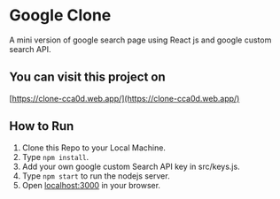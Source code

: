 # Google Clone

A mini version of google search page using React js and google custom search API.

## You can visit this project on
[https://clone-cca0d.web.app/](https://clone-cca0d.web.app/)


## How to Run 
1. Clone this Repo to your Local Machine.
2. Type ``` npm install ```.
3. Add your own google custom Search API key in src/keys.js.
4. Type ```npm start``` to run the nodejs server.
5. Open [localhost:3000](localhost:3000/) in your browser.

